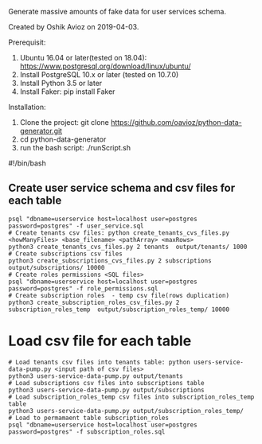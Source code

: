 
Generate massive amounts of fake data for user services schema. 

Created by Oshik Avioz  on 2019-04-03.

Prerequisit:

1. Ubuntu 16.04 or later(tested on 18.04):
    https://www.postgresql.org/download/linux/ubuntu/
2. Install PostgreSQL 10.x or later (tested on 10.7.0)
3. Install Python 3.5 or later
4. Install Faker: pip install Faker

Installation:

1. Clone the project: 
    git clone https://github.com/oavioz/python-data-generator.git
2. cd python-data-generator
3. run the bash script: 
    ./runScript.sh

#!/bin/bash

## Create user service schema and csv files for each table

    psql "dbname=userservice host=localhost user=postgres password=postgres" -f user_service.sql
    # Create tenants csv files: python create_tenants_cvs_files.py <howManyFiles> <base_filename> <pathArray> <maxRows>
    python3 create_tenants_cvs_files.py 2 tenants  output/tenants/ 1000
    # Create subscriptions csv files
    python3 create_subscriptions_cvs_files.py 2 subscriptions  output/subscriptions/ 10000
    # Create roles permissions <SQL files>
    psql "dbname=userservice host=localhost user=postgres password=postgres" -f role_permissions.sql
    # Create subscription roles  - temp csv file(rows duplication)
    python3 create_subscription_roles_csv_files.py 2 subscription_roles_temp  output/subscription_roles_temp/ 10000

    
# Load csv file for each table
    # Load tenants csv files into tenants table: python users-service-data-pump.py <input path of csv files>
    python3 users-service-data-pump.py output/tenants
    # Load subscriptions csv files into subscriptions table
    python3 users-service-data-pump.py output/subscriptions
    # Load subscription_roles_temp csv files into subscription_roles_temp table
    python3 users-service-data-pump.py output/subscription_roles_temp/
    # Load to permamaent table subscription_roles
    psql "dbname=userservice host=localhost user=postgres password=postgres" -f subscription_roles.sql